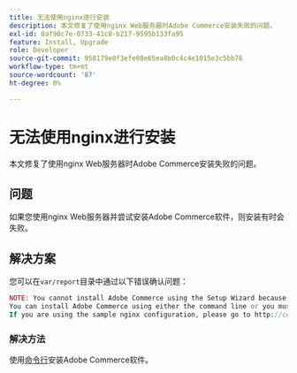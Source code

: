 ```yaml
---
title: 无法使用nginx进行安装
description: 本文修复了使用nginx Web服务器时Adobe Commerce安装失败的问题。
exl-id: 0af90c7e-0733-41c8-b217-9595b133fa95
feature: Install, Upgrade
role: Developer
source-git-commit: 958179e0f3efe08e65ea8b0c4c4e1015e3c5bb76
workflow-type: tm+mt
source-wordcount: '87'
ht-degree: 0%

---
```


# 无法使用nginx进行安装

本文修复了使用nginx Web服务器时Adobe Commerce安装失败的问题。

## 问题

如果您使用nginx Web服务器并尝试安装Adobe Commerce软件，则安装有时会失败。

## 解决方案

您可以在`var/report`目录中通过以下错误确认问题：

```php
NOTE: You cannot install Adobe Commerce using the Setup Wizard because the Adobe Commerce setup directory cannot be accessed.
You can install Adobe Commerce using either the command line or you must restore access to the following directory: /var/www/html/setup
If you are using the sample nginx configuration, please go to http://ce.mtf03.bcn.magento.com/setup/";i:1;s:641:"#0 /var/www/html/lib/internal/Magento/Framework/App/Http.php(213): Magento\Framework\App\Http->redirectToSetup(Object(Magento\Framework\App\Bootstrap), Object(Exception))
```

### 解决方法

使用[命令行](https://devdocs.magento.com/guides/v2.3/install-gde/install/cli/install-cli.html)安装Adobe Commerce软件。
